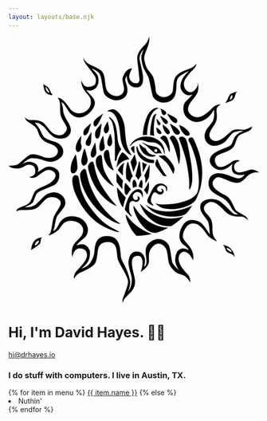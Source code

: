 ```yaml
---
layout: layouts/base.njk
---
```

<main class="front-page h-card vcard">
  <a href="/" class="site-logo">
    <img src="/images/raven.png" alt="drhayes.io">
  </a>
  <h1 class="p-name fn">Hi, I'm David Hayes. 👋🏽</h1>
  <a href="mailto:hi@drhayes.io" class="u-email email" rel="me">hi@drhayes.io</a>
  <h3 class="">I do stuff with computers. I live in Austin, TX.</h3>

  <div class="site-menu">
  {% for item in menu %}
  <a class="site-menu-item" href="{{ item.url }}">{{ item.name }}</a>
  {% else %}
  <li>Nuthin'</li>
  {% endfor %}
  </div>
</main>
